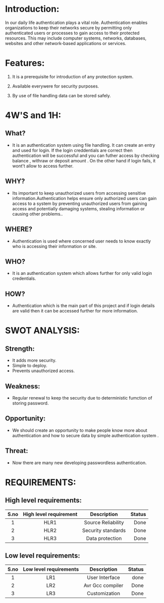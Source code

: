 # Introduction:
In our daily life authentication plays a vital role. Authentication enables organizations to keep their networks secure by permitting only authenticated users or processes to gain access to their protected resources. This may include computer systems, networks, databases, websites and other network-based applications or services.

# Features:
1. It is a prerequisite for introduction of any protection system.

2. Available everywere for security purposes.

3. By use of file handling data can be stored safely.

# 4W'S and 1H:
## What?
* It is an authentication system using file handling. It can create an entry and used for login. If the login creddentials are correct then authentication will be successful and you can futher access by checking balance , withraw or deposit amount . On the other hand if login fails, it wont't allow to access further.
## WHY?
* Its important to keep unauthorized users from accessing sensitive information.Authentication helps ensure only authorized users can gain access to a system by preventing unauthorized users from gaining access and potentially damaging systems, stealing information or causing other problems..
## WHERE?
* Authentication is used where concerned user needs to know exactly who is accessing their information or site.
## WHO?
*  It is an authentication system which allows further for only valid login credentials.
## HOW?
*  Authentication which is the main part of this project and if login details are valid then it can be accessed further for more information.

# SWOT ANALYSIS:
## Strength:
- It adds more security.
- Simple to deploy.
- Prevents unauthorized access.
## Weakness:
- Regular renewal to keep the security due to deterministic fumction of storing password.
## Opportunity:
- We should create an opportunity to make people know more about authentication and how to secure data by simple authentication system .
## Threat:
- Now there are many new developing passwordless authentication.


# REQUIREMENTS:
## High level requirements:
| S.no | High level requirement | Description | Status |
| :---:| :---: | :---: | ---: |
| 1 | HLR1 | Source Reliability | Done |
| 2 | HLR2 | Security standards | Done |
| 3 | HLR3 | Data protection | Done |

## Low level requirements:
| S.no | Low level requirements | Description | Status |
| :---: | :---: | :---: | ---: |
| 1 | LR1 |  User Interface| done |
| 2 | LR2 | Avr Gcc compiler | Done |
| 3 | LR3 | Customization | Done |
